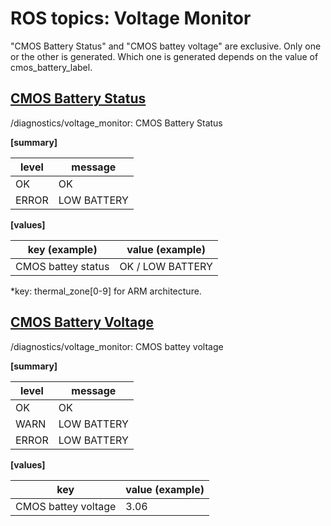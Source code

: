 # ROS topics: Voltage Monitor

"CMOS Battery Status" and "CMOS battey voltage" are exclusive. 
Only one or the other is generated.
Which one is generated depends on the value of cmos_battery_label.

## <u>CMOS Battery Status</u>

/diagnostics/voltage_monitor: CMOS Battery Status

<b>[summary]</b>

| level | message |
| ----- | ------- |
| OK    | OK      |
| ERROR | LOW BATTERY |


<b>[values]</b>

| key (example)                               | value (example) |
| ------------------------------------------- | --------------- |
| CMOS battey status | OK / LOW BATTERY       |

\*key: thermal_zone[0-9] for ARM architecture.


## <u>CMOS Battery Voltage</u>

/diagnostics/voltage_monitor: CMOS battey voltage

<b>[summary]</b>

| level | message |
| ----- | ------- |
| OK    | OK      |
| WARN | LOW BATTERY |
| ERROR | LOW BATTERY |

<b>[values]</b>

| key              | value (example) |
| ---------------- | --------------- |
| CMOS battey voltage | 3.06   |
